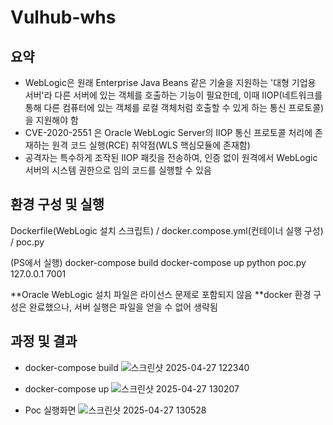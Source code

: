 # Vulhub-whs

## 요약
- WebLogic은 원래 Enterprise Java Beans 같은 기술을 지원하는 '대형 기업용 서버'라 다른 서버에 있는 객체를 호출하는 기능이 필요한데, 이때 IIOP(네트워크를 통해 다른 컴퓨터에 있는 객체를 로컬 객체처럼 호출할 수 있게 하는 통신 프로토콜)을 지원해야 함
- CVE-2020-2551 은 Oracle WebLogic Server의 IIOP 통신 프로토콜 처리에 존재하는 원격 코드 실행(RCE) 취약점(WLS 핵심모듈에 존재함)
- 공격자는 특수하게 조작된 IIOP 패킷을 전송하여, 인증 없이 원격에서 WebLogic 서버의 시스템 권한으로 임의 코드를 실행할 수 있음


## 환경 구성 및 실행 
 Dockerfile(WebLogic 설치 스크립트) / docker.compose.yml(컨테이너 실행 구성) / poc.py
 
 (PS에서 실행)
 docker-compose build
 docker-compose up 
 python poc.py 127.0.0.1 7001

 **Oracle WebLogic 설치 파일은 라이선스 문제로 포함되지 않음
 **docker 환경 구성은 완료했으나, 서버 실행은 파일을 얻을 수 없어 생략됨

## 과정 및 결과
- docker-compose build 
![스크린샷 2025-04-27 122340](https://github.com/user-attachments/assets/fd04852d-4b16-4538-88ce-d448c7d0a736)

- docker-compose up 
![스크린샷 2025-04-27 130207](https://github.com/user-attachments/assets/49eedb21-709f-481b-bc16-e1918a73e80e)

- Poc 실행화면
![스크린샷 2025-04-27 130528](https://github.com/user-attachments/assets/c7ba43f6-805c-433a-8ce6-f4ebbca710b7)
